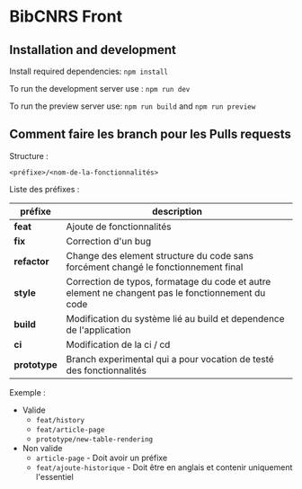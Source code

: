 # BibCNRS Front

## Installation and development

Install required dependencies: `npm install`

To run the development server use : `npm run dev`

To run the preview server use: `npm run build` and `npm run preview`

## Comment faire les branch pour les Pulls requests

Structure :

`<préfixe>/<nom-de-la-fonctionnalités>`

Liste des préfixes :

| préfixe       | description                                                                                       |
| ------------- | ------------------------------------------------------------------------------------------------- |
| **feat**      | Ajoute de fonctionnalités                                                                         |
| **fix**       | Correction d'un bug                                                                               |
| **refactor**  | Change des element structure du code sans forcément changé le fonctionnement final                |
| **style**     | Correction de typos, formatage du code et autre element ne changent pas le fonctionnement du code |
| **build**     | Modification du système lié au build et dependence de l'application                               |
| **ci**        | Modification de la ci / cd                                                                        |
| **prototype** | Branch experimental qui a pour vocation de testé des fonctionnalités                              |

Exemple :

- Valide
  - `feat/history`
  - `feat/article-page`
  - `prototype/new-table-rendering`
- Non valide
  - `article-page` - Doit avoir un préfixe
  - `feat/ajoute-historique` - Doit être en anglais et contenir uniquement l'essentiel

